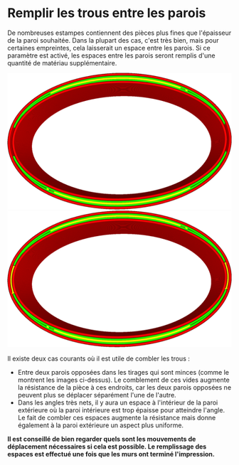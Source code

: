 Remplir les trous entre les parois
====
De nombreuses estampes contiennent des pièces plus fines que l'épaisseur de la paroi souhaitée. Dans la plupart des cas, c'est très bien, mais pour certaines empreintes, cela laisserait un espace entre les parois. Si ce paramètre est activé, les espaces entre les parois seront remplis d'une quantité de matériau supplémentaire.

![Un long et mince espace entre les parois opposées est indiqué sur les côtés gauche et droit de l'image](../../../articles/images/fill_perimeter_gaps_disabled.png)
![Les espaces entre les murs sont remplis de matériau](../../../articles/images/fill_perimeter_gaps_enabled.png)

Il existe deux cas courants où il est utile de combler les trous :
* Entre deux parois opposées dans les tirages qui sont minces (comme le montrent les images ci-dessus). Le comblement de ces vides augmente la résistance de la pièce à ces endroits, car les deux parois opposées ne peuvent plus se déplacer séparément l'une de l'autre.
* Dans les angles très nets, il y aura un espace à l'intérieur de la paroi extérieure où la paroi intérieure est trop épaisse pour atteindre l'angle. Le fait de combler ces espaces augmente la résistance mais donne également à la paroi extérieure un aspect plus uniforme.

**Il est conseillé de bien regarder quels sont les mouvements de déplacement nécessaires si cela est possible. Le remplissage des espaces est effectué une fois que les murs ont terminé l'impression.**
